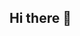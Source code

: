 ## Hi there 👋

<!--
**Donny1974/Donny1974** is a ✨ _special_ ✨ repository because its `README.md` (this file) appears on your GitHub profile.

Here are some ideas to get you started:

- 🔭 I’m currently working on ...
- 🌱 I’m currently learning ...
- 👯 I’m looking to collaborate on ...
- 🤔 I’m looking for help with ... password for account
@kabaabikanas

- 💬 Ask me about ...
- 📫 How to reach me: ...
- 😄 Pronouns: ...
- ⚡ Fun fact: ...
-->
